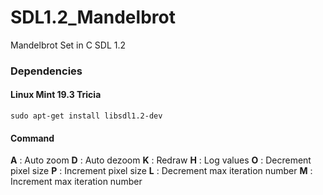 # SDL1.2_Mandelbrot
Mandelbrot Set in C SDL 1.2

### Dependencies
#### Linux Mint 19.3 Tricia
` sudo apt-get install libsdl1.2-dev `
#### Command
**A** : Auto zoom
**D** : Auto dezoom
**K** : Redraw
**H** : Log values
**O** : Decrement pixel size
**P** : Increment pixel size
**L** : Decrement max iteration number
**M** : Increment max iteration number
